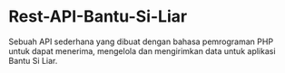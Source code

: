 # Rest-API-Bantu-Si-Liar

Sebuah API sederhana yang dibuat dengan bahasa pemrograman PHP untuk dapat menerima, mengelola dan mengirimkan data untuk aplikasi Bantu Si Liar.
